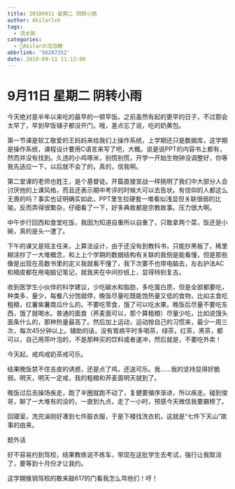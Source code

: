 ```yaml
---
title: 20180911 星期二 阴转小雨
author: Akilarlxh
tags:
  - 流水账
categories:
  - 🍬Akilarの泡泡糖
abbrlink: '56287352'
date: 2018-09-11 11:13:00
---
```

# 9月11日 星期二 阴转小雨

今天绝对是半年以来吃的最早的一顿早饭。之前虽然有起的更早的日子，不过那会太早了，早到早饭铺子都没开门。哦，差点忘了说，吃的奶黄包。

第一节课是软工敬爱的王妈妈来给我们上操作系统，上学期还只是数据库，这学期是操作系统，课程设计要用C语言来写了吧，大概。说是说PPT的内容书上都有，然而并没有找到。久违的小鸡啄米，别慌别慌，开学一开始生物钟没调整好，你等我先适应一下，以后就不会了的，真的，信我啊。

第二堂课的老师也姓王，是个基督徒。开篇直接宣战一样挑明了我们中大部分人会讨厌他的上课风格，而且还表示期中考评的时候大可以去告状。有信仰的人都这么无畏的吗？事实也证明确实如此，PPT里生拉硬套一堆看似浅显但关联很弱的比喻，反而弄得很繁杂，仔细看了一下，好多典故都是宗教故事。压力很大啊。

中午步行回西和食堂吃饭，我因为知道自重所以自重了，只敢拿两个菜，饭还是小碗，真的是头一遭了。

下午的课又是班主任来，上算法设计，由于还没有到教科书，只能抄黑板了，稀里糊涂抄了一大堆概念，和上上个学期的数据结构有关联的我倒是能看懂，但是那些像是出现在高数书里的定义我就看不懂了，我下次要不也带电脑去，左右护法AC和楠皮都在用电脑记笔记，就我夹在中间抄纸上，显得特别复古。

收到医学生小伙伴的科学建议，少吃碳水和脂肪，多吃蛋白质，但是全部都要吃，种类多，量少，每餐八分饱就停，晚饭尽量吃既能饱热量又低的食物，比如主食吃粗粮，红薯紫薯南瓜什么的。不要吃零食，饿了可以吃水果。晚饭后尽量不要吃东西，饿了就喝水。普通的面食（荞麦面可以，那个算粗粮）尽量少吃，比如说馒头面条什么的，那种热量最高了。然后加上运动，运动按自己的习惯来，最少一周三次，每次45分钟以上。辅助的话，没有胃病平时多喝茶，绿茶，红茶，黑茶，都可以，自己用茶叶泡的，不是那种买的饮料或者速冲，然后就是，不要吃外卖！

今天起，戒鸡戒奶茶戒可乐。

结果晚饭禁不住吉皮的诱惑，还是点了鸡，还送可乐。我……我的坚持显得好脆弱。明天，明天一定戒，我的粗粮和荞麦面明天就到了。

晚饭过后去操场疾走，跑了半圈就跑不动了，复健要循序渐进，所以疾走。碰到俊哥，聊了一大堆有的没的，一直到九点，走了一小时，预感今天微信我要霸榜了。

回寝室，洗完澡刚好凑到七件脏衣服，于是下楼找洗衣机，这就是“七件下天山”故事的由来。

题外话

好不容易约到驾校，结果教练说不练车，带现在这批学生去考试，强行让我取消了，要等到十月份才让我约。

这学期推销驾校的敢来敲617的门看我怎么骂他们！哼！